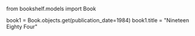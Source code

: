 from bookshelf.models import Book

book1 = Book.objects.get(publication_date=1984)
book1.title = "Nineteen Eighty Four" 

